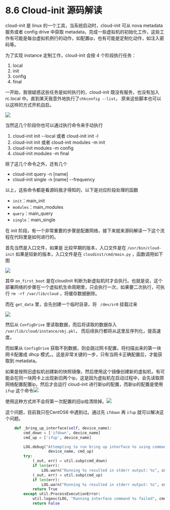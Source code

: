 # 8.6 Cloud-init 源码解读

cloud-init 是 linux 的一个工具，当系统启动时，cloud-init 可从 nova metadata 服务或者 config drive 中获取 metadata，完成一些虚拟机的初始化工作，这些工作有可能是每台虚拟机例行的动作，如配置ip，也有可能是定制化动作，如注入密码等。

为了实现 instance 定制工作，cloud-init 会按 4 个阶段执行任务：

1. local
2. init
3. config
4. final

一开始，我很疑惑这些任务是如何执行的，cloud-init 既没有服务，也没有加入rc.local 中。直到某天我意外地执行了`chkconfig --list`， 原来这些脚本也可以以这样的方式开机自启。

![](http://image.python-online.cn/FvK6li1P4mPIZv9RsZ1J4kV6cgFF)

当然这几个阶段你也可以通过执行命令来手动执行

1. cloud-init init --local 或者 cloud-init init -l
2. cloud-init init  或者 cloud-init modules -m init 
3. cloud-init modules -m config 
4. cloud-init modules -m final

除了这几个命令之外，还有几个

- cloud-init query -n [name]
- cloud-init single -n [name] --frequency

以上，这些命令都是看源码我才得知的，以下是对应阶段处理的函数

- `init`：main_init
- `modules`：main_modules
- `query`：main_query
- `single`：main_single

在 init 阶段，有一个非常重要的步骤是配置网络，接下来就来源码解读一下这个流程在代码里是如何进行的。

首先当然是入口文件，如果是 比较早期的版本，入口文件是在 `/usr/bin/cloud-init` 如果是较新的版本，入口文件是在 `cloudinit/cmd/main.py` ，函数调用如下图

![](http://image.python-online.cn/FntUO_tNeRLN21uu_PowFhZ_wyBu)

其中 `on_first_boot` 是在cloudinit 判断为新虚拟机时才会执行。也就是说，这个部署网络的步骤在一个虚拟机生命周期里，只会执行一次，如果要二次执行，可执行 `rm -rf /var/lib/cloud` ，将缓存数据删除。

而在 `get_data` 里，会先创建一个临时目录，将 ` /dev/sr0` 挂载过来

![](http://image.python-online.cn/FpqcyL4hWwpaAGzsdreQwXvH4Rx8)

然后从 `ConfigDrive` 里读取数据，而后将读取的数据存入 `/var/lib/cloud/instance/obj.pkl`， 而后续执行都将从这里反序列化，提高速度。

而如果从 `ConfigDrive` 获取不到数据，则会跳过网卡配置，将扫描出来的第一块网卡配置成 dhcp 模式。。这是非常关键的一步，只有当网卡正确配置后，才能获取到 metadata。

如果是按照旧虚拟机创建新的快照镜像，然后使用这个镜像创建新的虚拟机，有可能会在同一块网卡上出现新旧两个ip，这是因为虚拟机在启动过程中，会先读取原网络配置配置ip，然后才会运行 cloud-init 进行新ip的配置，而新ip的配置是使用  `ifup`  这个命令![](http://image.python-online.cn/Fp1TeHSiIMIQoZygbW9VSfAagB_d)

使用这种方式并不会将第一次配置的旧ip给清除掉。![](http://image.python-online.cn/Fh-5SQ8qYjhJEKovI6LmIpabSy2c)

这个问题，目前我只在CentOS6 中遇到过。通过先 `ifdown` 再 `ifup` 就可以解决这个问题。

```python
    def _bring_up_interface(self, device_name):
        cmd_down = ['ifdown', device_name]
        cmd_up = ['ifup', device_name]

        LOG.debug("Attempting to run bring up interface %s using command %s",
                   device_name, cmd_up)
        try:
            (_out, err) = util.subp(cmd_down)
            if len(err):
                LOG.warn("Running %s resulted in stderr output: %s", cmd_down, err)
            (_out, err) = util.subp(cmd_up)
            if len(err):
                LOG.warn("Running %s resulted in stderr output: %s", cmd_up, err)
            return True
        except util.ProcessExecutionError:
            util.logexc(LOG, "Running interface command %s failed", cmd_up)
            return False
```



